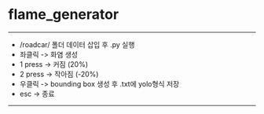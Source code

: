 # flame_generator
---
- /roadcar/ 폴더 데이터 삽입 후 .py 실행
- 좌클릭 -> 화염 생성
- 1 press -> 커짐 (20%)
- 2 press -> 작아짐 (-20%)
- 우클릭 -> bounding box 생성 후 .txt에 yolo형식 저장
- esc -> 종료


---


